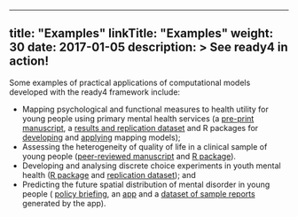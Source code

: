 
---
title: "Examples"
linkTitle: "Examples"
weight: 30
date: 2017-01-05
description: >
  See ready4 in action!
---

Some examples of practical applications of computational models developed with the ready4 framework include:

- Mapping psychological and functional measures to health utility for young people using primary mental health services (a [pre-print manuscript](https://doi.org/10.1101/2021.07.07.21260129), a [results and replication dataset](https://doi.org/10.7910/DVN/DKDIB0) and R packages for [developing](https://ready4-dev.github.io/TTU/) and [applying](https://ready4-dev.github.io/youthu/) mapping models);
- Assessing the heterogeneity of quality of life in a clinical sample of young people ([peer-reviewed manuscript](https://doi.org/10.1017/s2045796022000427) and [R package](https://ready4-dev.github.io/heterodox/)). 
- Developing and analysing discrete choice experiments in youth mental health ([R package](https://ready4-dev.github.io/mychoice/articles/mychoice.html) and [replication dataset](https://doi.org/10.7910/DVN/VGPIPS)); and
- Predicting the future spatial distribution of mental disorder in young people ( [policy briefing](../../blog/2021/02/18/modelling-the-mental-health-impacts-of-covid-19/), an [app](../../docs/applications/spatial-modelling/springtides-app/) and a [dataset of sample reports](https://doi.org/10.7910/DVN/V3OKZV) generated by the app).



